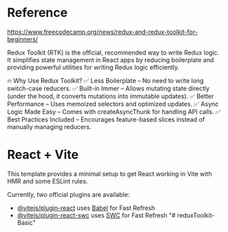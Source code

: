 
# Reference 
https://www.freecodecamp.org/news/redux-and-redux-toolkit-for-beginners/

Redux Toolkit (RTK) is the official, recommended way to write Redux logic. It simplifies state management in React apps by reducing boilerplate and providing powerful utilities for writing Redux logic efficiently.

🔥 Why Use Redux Toolkit?
✅ Less Boilerplate – No need to write long switch-case reducers.
✅ Built-in Immer – Allows mutating state directly (under the hood, it converts mutations into immutable updates).
✅ Better Performance – Uses memoized selectors and optimized updates.
✅ Async Logic Made Easy – Comes with createAsyncThunk for handling API calls.
✅ Best Practices Included – Encourages feature-based slices instead of manually managing reducers.

# React + Vite

This template provides a minimal setup to get React working in Vite with HMR and some ESLint rules.

Currently, two official plugins are available:

- [@vitejs/plugin-react](https://github.com/vitejs/vite-plugin-react/blob/main/packages/plugin-react/README.md) uses [Babel](https://babeljs.io/) for Fast Refresh
- [@vitejs/plugin-react-swc](https://github.com/vitejs/vite-plugin-react-swc) uses [SWC](https://swc.rs/) for Fast Refresh
"# reduxToolkit-Basic" 
